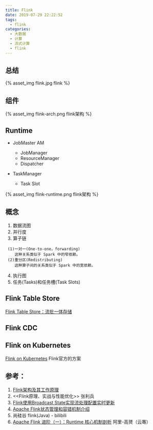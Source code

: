 ```yaml
---
title: Flink
date: 2019-07-29 22:22:52
tags:
  - flink
categories: 
  - 大数据 
  - 计算  
  - 流式计算 
  - flink   
---
```


<p></p>
<!-- more -->

##  总结
{% asset_img   flink.jpg  flink  %} 


##  组件
{% asset_img  flink-arch.png flink架构 %}


## Runtime  
+ JobMaster AM
   - JobManager 
   - ResourceManager
   - Dispatcher
   
+ TaskManager 
   - Task Slot

{% asset_img  flink-runtime.png flink架构 %}


## 概念
   1. 数据流图
   2. 并行度
   3. 算子链

     (1)一对一(One-to-one，forwarding)
        这种关系类似于 Spark 中的窄依赖。
     (2)重分区(Redistributing)
        这种算子间的关系类似于 Spark 中的宽依赖。

   4. 执行图
   5. 任务(Tasks)和任务槽(Task Slots)

## Flink Table Store
[Flink Table Store：流批一体存储](https://zhuanlan.zhihu.com/p/575040340)

## Flink CDC

## Flink on Kubernetes 
[Flink on Kubernetes](https://github.com/www6v/dev-ops/tree/master/yaml-prod/flink)  Flink官方的方案

## 参考：
1. [Flink架构及其工作原理](https://www.cnblogs.com/code2one/p/10123112.html)
2. <<Flink原理、实战与性能优化>>  张利兵
3. [Flink使用Broadcast State实现流处理配置实时更新](http://ju.outofmemory.cn/entry/371335)
4. [Apache Flink状态管理和容错机制介绍](https://www.iteblog.com/archives/2417.html)
5. 尚硅谷 flink(Java) - bilibili 
6. [Apache Flink 进阶（一）：Runtime 核心机制剖析](https://www.infoq.cn/article/RWTM9o0SHHV3Xr8o8giT) 阿里-高赟（云骞）



